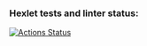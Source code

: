 ### Hexlet tests and linter status:
[![Actions Status](https://github.com/Kholyk/rails-project-64/actions/workflows/hexlet-check.yml/badge.svg)](https://github.com/Kholyk/rails-project-64/actions)